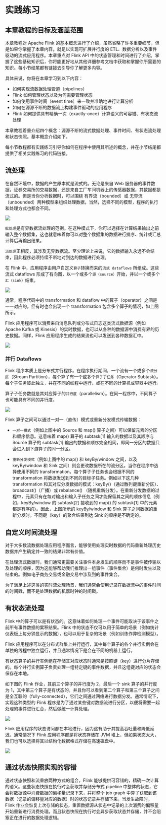 # 实践练习

## 本章教程的目标及涵盖范围

本章教程对 Apache Flink 的基本概念进行了介绍，虽然省略了许多重要细节，但是如果你掌握了本章内容，就足以实现可扩展并行度的
ETL、数据分析以及事件驱动的流式应用程序。本章重点对 Flink API
中的状态管理和时间进行了介绍，掌握了这些基础知识后，你将能更好地从其他详细参考文档中获取和掌握你所需要的知识。每小节结尾都有链接去引导你了解更多内容。

具体来说，你将在本章学习到以下内容：

* 如何实现流数据处理管道（pipelines）
* Flink 如何管理状态以及为何需要管理状态
* 如何使用事件时间（event time）来一致并准确地进行计算分析
* 如何在源源不断的数据流上构建事件驱动的应用程序
* Flink 如何提供具有精确一次（exactly-once）计算语义的可容错、有状态流处理

本章教程着重介绍四个概念：源源不断的流式数据处理、事件时间、有状态流处理和状态快照。基本概念介绍如下。

每小节教程都有实践练习引导你如何在程序中使用其所述的概念，并在小节结尾都提供了相关实践练习的代码链接。

## 流处理

在自然环境中，数据的产生原本就是流式的。无论是来自 Web 服务器的事件数据，证券交易所的交易数据，还是来自工厂车间机器上的传感器数据，其数据都是流式的。但是当你分析数据时，可以围绕
有界流（bounded）或 无界流（unbounded）两种模型来组织处理数据，当然，选择不同的模型，程序的执行和处理方式也都会不同。

![](images/overview/bounded-unbounded.png)

`批处理`是有界数据流处理的范例。在这种模式下，你可以选择在计算结果输出之前输入整个数据集，这也就意味着你可以对整个数据集的数据进行排序、统计或汇总计算后再输出结果。

`流处理`正相反，其涉及无界数据流。至少理论上来说，它的数据输入永远不会结束，因此程序必须持续不断地对到达的数据进行处理。

在 Flink 中，应用程序由用户自定义`算子`转换而来的`流式 dataflows` 所组成。这些流式 dataflows
形成了有向图，以一个或多个`源（source）`开始，并以一个或多个`汇（sink）`结束。

![](images/overview/program_dataflow.svg)

通常，程序代码中的 transformation 和 dataflow 中的算子（operator）之间是一一对应的。但有时也会出现一个 transformation
包含多个算子的情况，如上图所示。

Flink 应用程序可以消费来自消息队列或分布式日志这类流式数据源（例如 Apache Kafka 或
Kinesis）的实时数据，也可以从各种的数据源中消费有界的历史数据。同样，Flink 应用程序生成的结果流也可以发送到各种数据汇中。

![](images/overview/flink-application-sources-sinks.png)

### 并行 Dataflows

Flink 程序本质上是分布式并行程序。在程序执行期间，一个流有一个或多个`流分区`（Stream
Partition），每个算子有一个或多个`算子子任务`（Operator Subtask）。每个子任务彼此独立，并在不同的线程中运行，或在不同的计算机或容器中运行。

算子子任务数就是其对应算子的`并行度`（parallelism）。在同一程序中，不同算子也可能具有不同的并行度。

![](images/overview/parallel_dataflow.svg)

Flink 算子之间可以通过一对一（直传）模式或重新分发模式传输数据：

* `一对一模式`（例如上图中的 Source 和 map() 算子之间）可以保留元素的分区和顺序信息。这意味着 map() 算子的 subtask[1]
  输入的数据以及其顺序与 Source 算子的 subtask[1] 输出的数据和顺序完全相同，即同一分区的数据只会进入到下游算子的同一分区。

* `重新分发模式`（例如上图中的 map() 和 keyBy/window 之间，以及 keyBy/window 和 Sink 之间）则会更改数据所在的流分区。当你在程序中选择使用不同的
  transformation，每个算子子任务也会根据不同的 transformation 将数据发送到不同的目标子任务。例如以下这几种 transformation
  和其对应分发数据的模式：keyBy()（通过散列键重新分区）、broadcast()（广播）或 rebalance()
  （随机重新分发）。在重新分发数据的过程中，元素只有在每对输出和输入子任务之间才能保留其之间的顺序信息（例如，keyBy/window 的
  subtask[2] 接收到的 map() 的 subtask[1] 中的元素都是有序的）。因此，上图所示的 keyBy/window 和 Sink
  算子之间数据的重新分发时，不同键（key）的聚合结果到达 Sink 的顺序是不确定的。

## 自定义时间流处理

对于大多数流数据处理应用程序而言，能够使用处理实时数据的代码重新处理历史数据并产生确定并一致的结果非常有价值。

在处理流式数据时，我们通常更需要关注事件本身发生的顺序而不是事件被传输以及处理的顺序，因为这能够帮助我们推理出一组事件（事件集合）是何时发生以及结束的。例如电子商务交易或金融交易中涉及到的事件集合。

为了满足上述这类的实时流处理场景，我们通常会使用记录在数据流中的事件时间的时间戳，而不是处理数据的机器时钟的时间戳。

## 有状态流处理

Flink 中的算子可以是有状态的。这意味着如何处理一个事件可能取决于该事件之前所有事件数据的累积结果。Flink
中的状态不仅可以用于简单的场景（例如统计仪表板上每分钟显示的数据），也可以用于复杂的场景（例如训练作弊检测模型）。

Flink 应用程序可以在分布式群集上并行运行，其中每个算子的各个并行实例会在单独的线程中独立运行，并且通常情况下是会在不同的机器上运行。

有状态算子的并行实例组在存储其对应状态时通常是按照键（key）进行分片存储的。每个并行实例算子负责处理一组特定键的事件数据，并且这组键对应的状态会保存在本地。

如下图的 Flink 作业，其前三个算子的并行度为 2，最后一个 sink 算子的并行度为
1，其中第三个算子是有状态的，并且你可以看到第二个算子和第三个算子之间是全互联的（fully-connected），它们之间通过网络进行数据分发。通常情况下，实现这种类型的
Flink 程序是为了通过某些键对数据流进行分区，以便将需要一起处理的事件进行汇合，然后做统一计算处理。

![](images/overview/parallel-job.png)

Flink 应用程序的状态访问都在本地进行，因为这有助于其提高吞吐量和降低延迟。通常情况下 Flink 应用程序都是将状态存储在 JVM
堆上，但如果状态太大，我们也可以选择将其以结构化数据格式存储在高速磁盘中。

![](images/overview/local-state.png)

## 通过状态快照实现的容错

通过状态快照和流重放两种方式的组合，Flink 能够提供可容错的，精确一次计算的语义。这些状态快照在执行时会获取并存储分布式
pipeline 中整体的状态，它会将数据源中消费数据的偏移量记录下来，并将整个 job graph
中算子获取到该数据（记录的偏移量对应的数据）时的状态记录并存储下来。当发生故障时，Flink
作业会恢复上次存储的状态，重置数据源从状态中记录的上次消费的偏移量开始重新进行消费处理。而且状态快照在执行时会异步获取状态并存储，并不会阻塞正在进行的数据处理逻辑。

